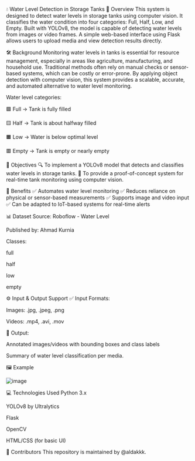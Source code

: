 💧 Water Level Detection in Storage Tanks
📌 Overview
This system is designed to detect water levels in storage tanks using computer vision. It classifies the water condition into four categories: Full, Half, Low, and Empty. Built with YOLOv8, the model is capable of detecting water levels from images or video frames. A simple web-based interface using Flask allows users to upload media and view detection results directly.

🛠️ Background
Monitoring water levels in tanks is essential for resource management, especially in areas like agriculture, manufacturing, and household use. Traditional methods often rely on manual checks or sensor-based systems, which can be costly or error-prone. By applying object detection with computer vision, this system provides a scalable, accurate, and automated alternative to water level monitoring.

Water level categories:

🟩 Full → Tank is fully filled

🟨 Half → Tank is about halfway filled

🟧 Low → Water is below optimal level

🟥 Empty → Tank is empty or nearly empty


🎯 Objectives
🔍 To implement a YOLOv8 model that detects and classifies water levels in storage tanks.
🧪 To provide a proof-of-concept system for real-time tank monitoring using computer vision.

🌟 Benefits
✅ Automates water level monitoring
✅ Reduces reliance on physical or sensor-based measurements
✅ Supports image and video input
✅ Can be adapted to IoT-based systems for real-time alerts

📊 Dataset
Source: Roboflow - Water Level

Published by: Ahmad Kurnia

Classes:

full

half

low

empty

⚙️ Input & Output Support
✅ Input Formats:

Images: .jpg, .jpeg, .png

Videos: .mp4, .avi, .mov

📸 Output:

Annotated images/videos with bounding boxes and class labels

Summary of water level classification per media.


🖼️ Example


![image](https://github.com/user-attachments/assets/399ab8a7-dfe8-431e-ba51-9e3e0c63927d)


💻 Technologies Used
Python 3.x

YOLOv8 by Ultralytics

Flask

OpenCV

HTML/CSS (for basic UI)

🤝 Contributors
This repository is maintained by @aldakkk.

